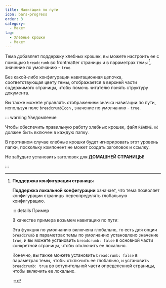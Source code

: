 ```yaml
---
title: Навигация по пути
icon: bars-progress
order: 3
category:
  - Макет
tag:
  - Хлебные крошки
  - Макет
---
```


Тема добавляет поддержку хлебных крошек, вы можете настроить ее с помощью `breadcrumb` во frontmatter страницы и в параметрах темы <Badge text="Поддержка конфигурации страницы" /> [^support-page-config], значение по умолчанию - `true`.

Без какой-либо конфигурации навигационная цепочка, соответствующая цвету темы, отображается в верхней части содержимого страницы, чтобы помочь читателю понять структуру документа.

<!-- more -->

Вы также можете управлять отображением значка навигации по пути, используя поле `breadcrumbIcon` <Badge text="Конфигурация страницы поддержки" />, значение по умолчанию - `true`.

::: warning Уведомление

Чтобы обеспечить правильную работу хлебных крошек, файл `README.md` должен быть включен в каждую папку.

В противном случае хлебные крошки будет игнорировать этот уровень папки, поскольку компонент не может создать заголовок и ссылку.

Не забудьте установить заголовок для **ДОМАШНЕЙ СТРАНИЦЫ**!

:::

[^support-page-config]: **Поддержка конфигурации страницы**

    **Поддержка локальной конфигурации**<Badge text="Поддержка конфигурации страницы" /> означает, что тема позволяет конфигурации страницы переопределять глобальную конфигурацию.

    ::: details Пример

    В качестве примера возьмем навигацию по пути:

    Эта функция по умолчанию включена глобально, то есть для опции `breadcrumb` в параметрах темы по умолчанию установлено значение `true`, и вы можете установить `breadcrumb: false` в основной части конкретной страницы, чтобы отключить ее локально.

    Конечно, вы также можете установить `breadcrumb: false` в параметрах темы, чтобы отключить ее глобально, и установить `breadcrumb: true` во вступительной части определенной страницы, чтобы включить ее локально.

    :::
